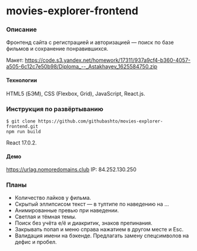 # movies-explorer-frontend

### Описание
Фронтенд сайта с регистрацией и авторизацией — поиск по базе фильмов и сохранение понравившихся.

Макет: https://code.s3.yandex.net/homework/17311/937a9cf4-b360-4057-a505-6c12c7e50b98/Diploma_--_Astakhayev_1625584750.zip

#### Технологии
HTML5 (БЭМ), CSS (Flexbox, Grid), JavaScript, React.js.

### Инструкция по развёртыванию 
    $ git clone https://github.com/githubashto/movies-explorer-frontend.git
    npm run build
React 17.0.2.

#### Демо
https://urlag.nomoredomains.club
IP: 84.252.130.250

### Планы
* Количество лайков у фильма.
* Скрытый эллипсисом текст — в тултипе по наведению на …
* Анимированные превью при наведении.
* Светлая и тёмная темы.
* Поиск без учёта е/ё и диакритик, знаков препинания.
* Закрывать попап и меню справа нажатием в другом месте и Esc.
* Валидация имени на бэкенде. Предлагать замену спецсимволов на дефис и пробел.
